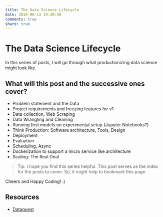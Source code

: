 ```yaml
---
title: The Data Science Lifecycle
date: 2019-08-13 19:30:50
comments: true
share: true
---
```


# The Data Science Lifecycle
In this series of posts, I will go through what productionizing data science might look like.

## What will this post and the successive ones cover?
- Problem statement and the Data
- Project requirements and freezing features for v1
- Data collection, Web Scraping
- Data Wrangling and Cleaning
- Running first models on experimental setup (Jupyter Notebooks?)
- Think Production: Software architecture, Tools, Design
- Deployment
- Evaluation
- Scheduling, Async
- Dockerization to support a micro service like architecture
- Scaling: The Real Deal

> Tip: I hope you find this series helpful. This post serves as the index for the posts to come. So, it might help to bookmark this page.

Cheers and Happy Coding! :)

## Resources
- [Dataquest](https://dataquest.io)

